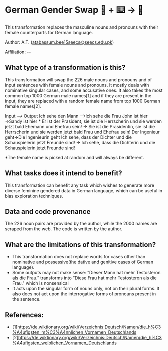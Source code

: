 # German Gender Swap 🦎  + ⌨️ → 🐍
This transformation replaces the masculine nouns and pronouns with their female counterparts for German language.

Author: A.T. (atabassum.bee15seecs@seecs.edu.pk)


Affiliation: --


## What type of a transformation is this?
This transformation will swap the 226 male nouns and pronouns and of input sentences with female nouns and pronouns. It mostly deals with nominative singular  cases, and some accusative ones. It also takes the most common top 1000 German male names[1] and if they are present in the input, they are  replaced with a random female name from  top 1000 German female names[2]. 

Input --> Output
Ich sehe den Mann -->Ich sehe die Frau
John ist hier →Sandy ist hier *
Er ist der Prasident, sie ist die Herrscherin und sie werden jetzt bald Ehemann und Ehefrau sein! → Sie ist die Prasidentin, sie ist die Herrscherin und sie werden jetzt bald Frau und Ehefrau sein!
Der Ingenieur geht→Die Ingenieurin  geht
Ich sehe, dass der Dichter und die Schauspielerin jetzt Freunde sind! → 
Ich sehe, dass die Dichterin und die Schauspielerin jetzt Freunde sind!

*The female name is picked at random and will always be different.

## What tasks does it intend to benefit?
This transformation can benefit any task which wishes to generate more diverse feminine gendered data in German language, which can be useful in  bias exploration techniques.

## Data and code provenance
The 226 noun pairs are provided by the author, while the 2000 names are scraped from the web. The code is written by the author.

## What are the limitations of this transformation?
* This transformation does not replace words for cases other than nominative and possessive(the dative and genitive cases of German language).
* Some outputs may not make sense: 
“Dieser Mann hat mehr Testosteron als die Frau.” transforms into  “Diese Frau hat mehr Testosteron als die Frau." which is nonsensical
* It acts upon the singular form of nouns only, not on their plural forms. It also does not act upon the interrogative forms of pronouns present in the sentence.

## References:
* [1]https://de.wiktionary.org/wiki/Verzeichnis:Deutsch/Namen/die_h%C3%A4ufigsten_m%C3%A4nnlichen_Vornamen_Deutschlands
* [2]https://de.wiktionary.org/wiki/Verzeichnis:Deutsch/Namen/die_h%C3%A4ufigsten_weiblichen_Vornamen_Deutschlands


